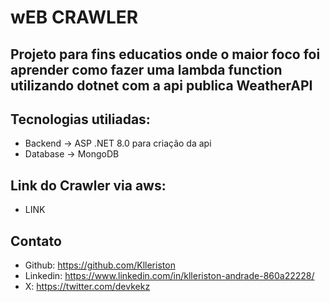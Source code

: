 # wEB CRAWLER 

## Projeto para fins educatios onde o maior foco foi aprender como fazer uma lambda function utilizando dotnet com a api publica WeatherAPI

## Tecnologias utiliadas:
- Backend -> ASP .NET 8.0 para criação da api
- Database -> MongoDB

## Link do Crawler via aws:
- LINK

## Contato
- Github: https://github.com/Klleriston
- Linkedin: https://www.linkedin.com/in/klleriston-andrade-860a22228/
- X: https://twitter.com/devkekz
